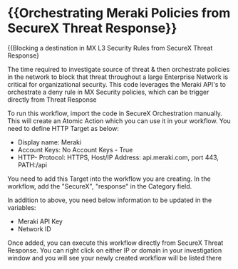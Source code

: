 {{Orchestrating Meraki Policies from SecureX Threat Response}}
=====================================
{{Blocking a destination in MX L3 Security Rules from SecureX Threat Response}

The time required to investigate source of threat & then orchestrate policies in the network to block that threat throughout a large Enterprise Network is critical for organizational security. This code leverages the Meraki API's to orchestrate a deny rule in MX Security policies, which can be trigger directly from Threat Response

To run this workflow, import the code in SecureX Orchestration manually. This will create an Atomic Action which you can use it in your workflow. You need to define HTTP Target as below:

- Display name: Meraki
- Account Keys: No Account Keys - True
- HTTP- Protocol: HTTPS, Host/IP Address: api.meraki.com, port 443, PATH:/api

You need to add this Target into the workflow you are creating. In the workflow, add the "SecureX", "response" in the Category field.

In addition to above, you need below information to be updated in the variables:

 - Meraki API Key
 - Network ID

Once added, you can execute this workflow directly from SecureX Threat Response. You can right click on either IP or domain in your investigation window and you will see your newly created workflow will be listed there
